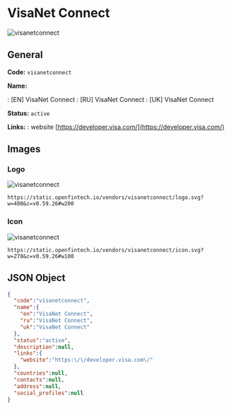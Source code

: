 
# VisaNet Connect 
![visanetconnect](https://static.openfintech.io/vendors/visanetconnect/logo.svg?w=400&c=v0.59.26#w200)  

## General 
 
**Code:** `visanetconnect` 
 
**Name:** 
 
:	[EN] VisaNet Connect 
:	[RU] VisaNet Connect 
:	[UK] VisaNet Connect 
 
**Status:** `active` 
 
**Links:** 
: website [https://developer.visa.com/](https://developer.visa.com/) 
 

## Images 

### Logo 
 
![visanetconnect](https://static.openfintech.io/vendors/visanetconnect/logo.svg?w=400&c=v0.59.26#w200)  

```
https://static.openfintech.io/vendors/visanetconnect/logo.svg?w=400&c=v0.59.26#w200
```  

### Icon 
 
![visanetconnect](https://static.openfintech.io/vendors/visanetconnect/icon.svg?w=278&c=v0.59.26#w100)  

```
https://static.openfintech.io/vendors/visanetconnect/icon.svg?w=278&c=v0.59.26#w100
```  

## JSON Object 

```json
{
  "code":"visanetconnect",
  "name":{
    "en":"VisaNet Connect",
    "ru":"VisaNet Connect",
    "uk":"VisaNet Connect"
  },
  "status":"active",
  "description":null,
  "links":{
    "website":"https:\/\/developer.visa.com\/"
  },
  "countries":null,
  "contacts":null,
  "address":null,
  "social_profiles":null
}
```  
